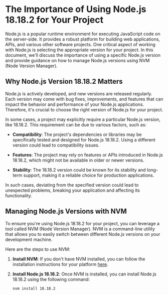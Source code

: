 # The Importance of Using Node.js 18.18.2 for Your Project

Node.js is a popular runtime environment for executing JavaScript code on the server-side. It provides a robust platform for building web applications, APIs, and various other software projects. One critical aspect of working with Node.js is selecting the appropriate version for your project. In this document, we'll discuss the importance of using a specific Node.js version and provide guidance on how to manage Node.js versions using NVM (Node Version Manager).

## Why Node.js Version 18.18.2 Matters

Node.js is actively developed, and new versions are released regularly. Each version may come with bug fixes, improvements, and features that can impact the behavior and performance of your Node.js applications. Therefore, it's crucial to choose the right version of Node.js for your project.

In some cases, a project may explicitly require a particular Node.js version, like 18.18.2. This requirement can be due to various factors, such as:

- **Compatibility**: The project's dependencies or libraries may be specifically tested and designed for Node.js 18.18.2. Using a different version could lead to compatibility issues.

- **Features**: The project may rely on features or APIs introduced in Node.js 18.18.2, which might not be available in older or newer versions.

- **Stability**: The 18.18.2 version could be known for its stability and long-term support, making it a reliable choice for production applications.

In such cases, deviating from the specified version could lead to unexpected problems, breaking your application and affecting its functionality.

## Managing Node.js Versions with NVM

To ensure you're using Node.js 18.18.2 for your project, you can leverage a tool called NVM (Node Version Manager). NVM is a command-line utility that allows you to easily switch between different Node.js versions on your development machine.

Here are the steps to use NVM:

1. **Install NVM**: If you don't have NVM installed, you can follow the installation instructions for your platform [here](https://github.com/nvm-sh/nvm).

2. **Install Node.js 18.18.2**: Once NVM is installed, you can install Node.js 18.18.2 using the following command:

   ```bash
   nvm install 18.18.2
